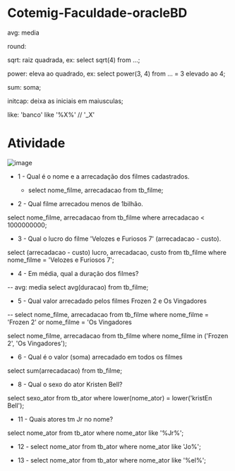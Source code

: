 # Cotemig-Faculdade-oracleBD

  avg: media
  
  round: 
  
  sqrt: raiz quadrada,
      ex: select sqrt(4) from ...;
      
  power: eleva ao quadrado,
      ex: select power(3, 4) from ... = 3 elevado ao 4;
      
  sum: soma;
  
  initcap: deixa as iniciais em maiusculas;
  
  like: 'banco' like '%X%' // '_X'
  
#  Atividade <br />
  ![image](https://user-images.githubusercontent.com/48488987/159388224-0e4a420e-3df0-42cb-bb16-6b24991ef7ed.png)
  
  - 1 - Qual é o nome e a arrecadação dos filmes cadastrados.
  
      - select nome_filme, arrecadacao from tb_filme;

  - 2 - Qual filme arrecadou menos de 1bilhão.
  
  select nome_filme, arrecadacao from tb_filme where arrecadacao < 1000000000;

  - 3 - Qual o lucro do filme 'Velozes e Furiosos 7' (arrecadacao - custo).
  
  select (arrecadacao - custo) lucro, arrecadacao, custo from tb_filme where nome_filme = 'Velozes e Furiosos 7';

 - 4 - Em média, qual a duração dos filmes?
  
  -- avg: media
  select avg(duracao) from tb_filme;

  - 5 - Qual valor arrecadado pelos filmes Frozen 2 e Os Vingadores
  
  -- select nome_filme, arrecadacao from tb_filme where nome_filme = 'Frozen 2' or nome_filme  = 'Os Vingadores
  
  select nome_filme, arrecadacao from tb_filme where nome_filme in ('Frozen 2', 'Os Vingadores');

  - 6 - Qual é o valor (soma) arrecadado em todos os filmes
  
  select sum(arrecadacao) from tb_filme;

  - 8 - Qual o sexo do ator Kristen Bell?
  
  select sexo_ator from tb_ator where lower(nome_ator) = lower('kristEn Bell');

  - 11 - Quais atores tm Jr no nome?
  
  select nome_ator from tb_ator where nome_ator like '%Jr%';
  
  - 12 - select nome_ator from tb_ator where nome_ator like 'Jo%';

  - 13 - select nome_ator from tb_ator where nome_ator like '%el%';

